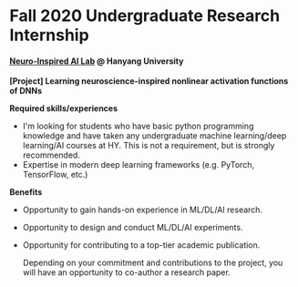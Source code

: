 # Fall 2020 Undergraduate Research Internship

#### [Neuro-Inspired AI Lab](http://yoonlab.hanyang.ac.kr) @ Hanyang University

**[Project] Learning neuroscience-inspired nonlinear activation functions of DNNs**

**Required skills/experiences**

- I'm looking for students who have basic python programming knowledge and have taken any undergraduate machine learning/deep learning/AI courses at HY. This is not a requirement, but is strongly recommended.
- Expertise in modern deep learning frameworks (e.g. PyTorch, TensorFlow, etc.)

**Benefits**

- Opportunity to gain hands-on experience in ML/DL/AI research.

- Opportunity to design and conduct ML/DL/AI experiments.

- Opportunity for contributing to a top-tier academic publication.

  Depending on your commitment and contributions to the project, you will have an opportunity to co-author a research paper.

